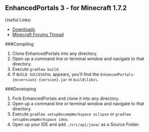 EnhancedPortals 3 - for Minecraft 1.7.2
---
Useful Links:
* [Downloads](http://mods.atomicbase.com/enhancedportals/1.7.2/downloads/)
* [Minecraft Forums Thread](http://www.minecraftforum.net/topic/2143651-164-enhancedportals-3/)


###Compiling

1. Clone EnhancedPortals into any directory.
2. Open up a command line or terminal window and navigate to that directory.
3. Execute `gradlew build`.
4. If `BUILD SUCCESSFUL` appears, you'll find the `EnhancedPortals-{mcversion}-{version}.jar` in `build\libs\`.


###Developing

1. Fork EnhancedPortals and clone it into any directory.
2. Open up a command line or terminal window and navigate to that directory.
3. Execute `gradlew setupDecompWorkspace eclipse` or `gradlew setupDecompWorkspace idea`.
4. Open up your IDE and add `./src/api/java/` as a Source Folder.